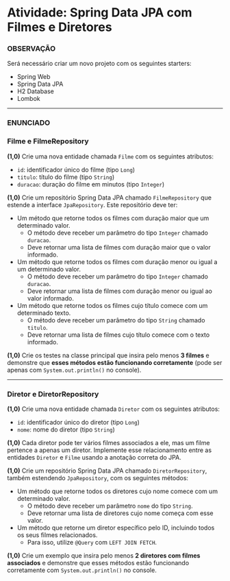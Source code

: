 # Atividade: Spring Data JPA com Filmes e Diretores

### OBSERVAÇÃO

Será necessário criar um novo projeto com os seguintes starters:
- Spring Web
- Spring Data JPA
- H2 Database
- Lombok

---

### ENUNCIADO

### Filme e FilmeRepository

**(1,0)** Crie uma nova entidade chamada `Filme` com os seguintes atributos:
- `id`: identificador único do filme (tipo `Long`)
- `titulo`: título do filme (tipo `String`)
- `duracao`: duração do filme em minutos (tipo `Integer`)

**(1,0)** Crie um repositório Spring Data JPA chamado `FilmeRepository` que estende a interface `JpaRepository`. Este repositório deve ter:
- Um método que retorne todos os filmes com duração maior que um determinado valor.
    - O método deve receber um parâmetro do tipo `Integer` chamado `duracao`.
    - Deve retornar uma lista de filmes com duração maior que o valor informado.
- Um método que retorne todos os filmes com duração menor ou igual a um determinado valor.
    - O método deve receber um parâmetro do tipo `Integer` chamado `duracao`.
    - Deve retornar uma lista de filmes com duração menor ou igual ao valor informado.
- Um método que retorne todos os filmes cujo título comece com um determinado texto.
    - O método deve receber um parâmetro do tipo `String` chamado `titulo`.
    - Deve retornar uma lista de filmes cujo título comece com o texto informado.

**(1,0)** Crie os testes na classe principal que insira pelo menos **3 filmes** e demonstre que **esses métodos estão funcionando corretamente** (pode ser apenas com `System.out.println()` no console).

---

### Diretor e DiretorRepository

**(1,0)** Crie uma nova entidade chamada `Diretor` com os seguintes atributos:
- `id`: identificador único do diretor (tipo `Long`)
- `nome`: nome do diretor (tipo `String`)

**(1,0)** Cada diretor pode ter vários filmes associados a ele, mas um filme pertence a apenas um diretor. Implemente esse relacionamento entre as entidades `Diretor` e `Filme` usando a anotação correta do JPA.

**(1,0)** Crie um repositório Spring Data JPA chamado `DiretorRepository`, também estendendo `JpaRepository`, com os seguintes métodos:
- Um método que retorne todos os diretores cujo nome comece com um determinado valor.
    - O método deve receber um parâmetro `nome` do tipo `String`.
    - Deve retornar uma lista de diretores cujo nome começa com esse valor.
- Um método que retorne um diretor específico pelo ID, incluindo todos os seus filmes relacionados.
    - Para isso, utilize `@Query` com `LEFT JOIN FETCH`.

**(1,0)** Crie um exemplo que insira pelo menos **2 diretores com filmes associados** e demonstre que esses métodos estão funcionando corretamente com `System.out.println()` no console.
